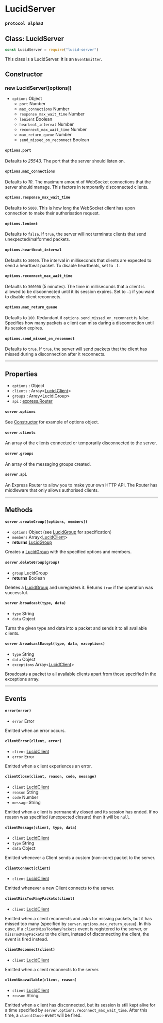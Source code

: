 # LucidServer
### `protocol alpha3`

## Class: LucidServer

```js
const LucidServer = require("lucid-server")
```

This class is a LucidServer. It is an `EventEmitter`.

## Constructor
### new LucidServer([options])

* `options` Object
	* `port` Number
	* `max_connections` Number
	* `response_max_wait_time` Number
	* `lenient` Boolean
	* `hearbeat_interval` Number
	* `reconnect_max_wait_time` Number
	* `max_return_queue` Number
	* `send_missed_on_reconnect` Boolean

#### `options.port`
Defaults to _25543_. The port that the server should listen on.

#### `options.max_connections`
Defaults to _10_. The maximum amount of WebSocket connections that the server should manage. This factors in temporarily disconnected clients.

#### `options.response_max_wait_time`
Defaults to `5000`. This is how long the WebSocket client has upon connection to make their authorisation request.

#### `options.lenient`
Defaults to `false`. If `true`, the server will not terminate clients that send unexpected/malformed packets.

#### `options.heartbeat_interval`
Defaults to `30000`. The interval in milliseconds that clients are expected to send a heartbeat packet. To disable heartbeats, set to `-1`.

#### `options.reconnect_max_wait_time`
Defaults to `300000` (5 minutes). The time in milliseconds that a client is allowed to be disconnected until it its session expires. Set to `-1` if you want to disable client reconnects.

#### `options.max_return_queue`
Defaults to `100`. Redundant if `options.send_missed_on_reconnect` is false. Specifies how many packets a client can miss during a disconnection until its session expires.

#### `options.send_missed_on_reconnect`
Defaults to `true`. If `true`, the server will send packets that the client has missed during a disconnection after it reconnects.

-------

## Properties

* `options` : Object
* `clients` : Array<[Lucid.Client](./LucidClient.md)>
* `groups` : Array<[Lucid.Group](./LucidGroup.md)>
* `api` : [express.Router](http://expressjs.com/en/4x/api.html#router)

#### `server.options`
See [Constructor](#constructor) for example of options object.

#### `server.clients`
An array of the clients connected or temporarily disconnected to the server.

#### `server.groups`
An array of the messaging groups created.

#### `server.api`
An Express Router to allow you to make your own HTTP API. The Router has middleware that only allows authorised clients.

--------

## Methods

#### `server.createGroup([options, members])`
* `options` Object (see [LucidGroup](./LucidGroup.md) for specification)
* `members` Array<[LucidClient](./LucidClient.md)>
* **returns** [LucidGroup](./LucidGroup.md)

Creates a [LucidGroup](./LucidGroup.md) with the specified options and members.

#### `server.deleteGroup(group)`
* `group` [LucidGroup](./LucidGroup.md)
* **returns** Boolean

Deletes a [LucidGroup](./LucidGroup.md) and unregisters it. Returns `true` if the operation was successful.

#### `server.broadcast(type, data)`
* `type` String
* `data` Object

Turns the given type and data into a packet and sends it to all available clients.

#### `server.broadcastExcept(type, data, exceptions)`
* `type` String
* `data` Object
* `exceptions` Array<[LucidClient](./LucidClient.md)>

Broadcasts a packet to all available clients apart from those specified in the exceptions array.

--------

## Events

#### `error(error)`
* `error` Error

Emitted when an error occurs.

#### `clientError(client, error)`
* `client` [LucidClient](./LucidClient.md)
* `error` Error

Emitted when a client experiences an error.

#### `clientClose(client, reason, code, message)`
* `client` [LucidClient](./LucidClient.md)
* `reason` String
* `code` Number
* `message` String

Emitted when a client is permanently closed and its session has ended. If no reason was specified (unexpected closure) then it will be `null`.

#### `clientMessage(client, type, data)`
* `client` [LucidClient](./LucidClient.md)
* `type` String
* `data` Object

Emitted whenever a Client sends a custom (non-core) packet to the server.

#### `clientConnect(client)`
* `client` [LucidClient](./LucidClient.md)

Emitted whenever a new Client connects to the server.

#### `clientMissTooManyPackets(client)`
* `client` [LucidClient](./LucidClient.md)

Emitted when a client reconnects and asks for missing packets, but it has missed too many (specified by `server.options.max_return_queue`). In this case, if a `clientMissTooManyPackets` event is registered to the server, or `missTooManyPackets` to the client, instead of disconnecting the client, the event is fired instead.

#### `clientReconnect(client)`
* `client` [LucidClient](./LucidClient.md)

Emitted when a client reconnects to the server.

#### `clientUnavailable(client, reason)`
* `client` [LucidClient](./LucidClient.md)
* `reason` String

Emitted when a client has disconnected, but its session is still kept alive for a time specified by `server.options.reconnect_max_wait_time`. After this time, a `clientClose` event will be fired.

